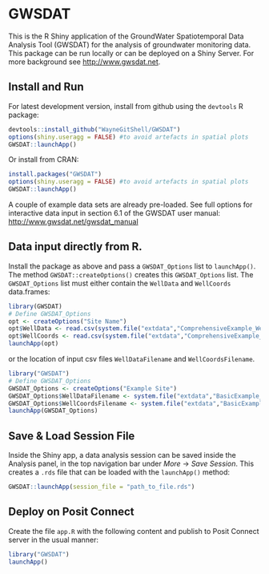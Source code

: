 # GWSDAT

This is the R Shiny application of the GroundWater Spatiotemporal Data Analysis Tool (GWSDAT) for the analysis of groundwater monitoring data. This package can be run locally or can be deployed on a Shiny Server. For more background see <http://www.gwsdat.net>. 
<!--- supporting multiple data sets and users, and a stand-alone mode (Excel Mode), which is limited to a single data set.and --->

## Install and Run

For latest development version, install from github using the `devtools` R package:

```r
devtools::install_github("WayneGitShell/GWSDAT")
options(shiny.useragg = FALSE) #to avoid artefacts in spatial plots
GWSDAT::launchApp()
```

Or install from CRAN: 

```r
install.packages("GWSDAT")
options(shiny.useragg = FALSE) #to avoid artefacts in spatial plots
GWSDAT::launchApp()
```
A couple of example data sets are already pre-loaded. See full options for interactive data input in section 6.1 of the GWSDAT user manual: <http://www.gwsdat.net/gwsdat_manual>

## Data input directly from R. 
<!---#The Stand-Alone Mode provides a slim version of the UI for exploring a single data set.  --->
Install the package as above and pass a `GWSDAT_Options` list to `launchApp()`. The method `GWSDAT::createOptions()` creates this `GWSDAT_Options` list. The `GWSDAT_Options` list must either contain the `WellData` and `WellCoords` data.frames: 

```r
library(GWSDAT)
# Define GWSDAT_Options
opt <- createOptions("Site Name")
opt$WellData <- read.csv(system.file("extdata","ComprehensiveExample_WellData.csv",package="GWSDAT"))
opt$WellCoords <- read.csv(system.file("extdata","ComprehensiveExample_WellCoords.csv",package="GWSDAT"))
launchApp(opt)
``` 
or the location of input csv files `WellDataFilename` and `WellCoordsFilename`. 

```r
library("GWSDAT")
# Define GWSDAT_Options
GWSDAT_Options <- createOptions("Example Site")
GWSDAT_Options$WellDataFilename <- system.file("extdata","BasicExample_WellData.csv",package="GWSDAT")
GWSDAT_Options$WellCoordsFilename <- system.file("extdata","BasicExample_WellCoords.csv",package="GWSDAT")
launchApp(GWSDAT_Options)
```
<!---
The `GWSDAT_Options` list must define the elements `WellDataFilename` and `WellCoordsFilename`. The method `GWSDAT::createOptions()` creates this `GWSDAT_Options` list.

```r
library(GWSDAT)
# Define GWSDAT_Options
opt <- createOptions("Site Name")
opt$WellDataFilename <- 'path_to_concentration_file'
opt$WellCoordsFilename <- 'path_to_well_coordinate_file'
launchApp(opt)
```
--->

## Save & Load Session File

Inside the Shiny app, a data analysis session can be saved inside the Analysis panel, in the top navigation bar under _More_ -> _Save Session_. This creates a `.rds` file that can be loaded with the `launchApp()` method:


```r
GWSDAT::launchApp(session_file = "path_to_file.rds")
``` 


## Deploy on Posit Connect

Create the file `app.R` with the following content and publish to Posit Connect server in the usual manner:

```r
library("GWSDAT")
launchApp()
```
